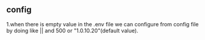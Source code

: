 ## config
1.when there is empty value in the .env file we can configure from config file by doing like || and 500 or "1.0.10.20"(default value). 